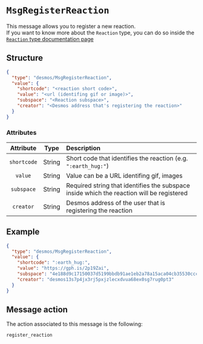 # `MsgRegisterReaction`
This message allows you to register a new reaction.  
If you want to know more about the `Reaction` type, you can do so inside the [`Reaction` type documentation page](../../types/posts/reaction.md)

## Structure
```json
{
  "type": "desmos/MsgRegisterReaction",
  "value": {
    "shortcode": "<reaction short code>",
    "value": "<url (identifing gif or image)>",
    "subspace": "<Reaction subspace>",
    "creator": "<Desmos address that's registering the reaction>"
  }
}
```

### Attributes
| Attribute | Type | Description |
| :-------: | :----: | :-------- |
| `shortcode` | String | Short code that identifies the reaction (e.g. `":earth_hug:"`)  |
| `value` | String | Value can be a URL identifing gif, images   |
| `subspace` | String | Required string that identifies the subspace inside which the reaction will be registered |
| `creator` | String | Desmos address of the user that is registering the reaction |

## Example
```json
{
  "type": "desmos/MsgRegisterReaction",
  "value": {
    "shortcode": ":earth_hug:",
    "value": "https://gph.is/2p19Zai",
    "subspace": "4e188d9c17150037d5199bbdb91ae1eb2a78a15aca04cb35530cccb81494b36e",
    "creator": "desmos13s7p4jx3rj5pxjzlecxdvua68ex0sg7rug0pt3"
  }
}
```

## Message action
The action associated to this message is the following: 

```
register_reaction
```
